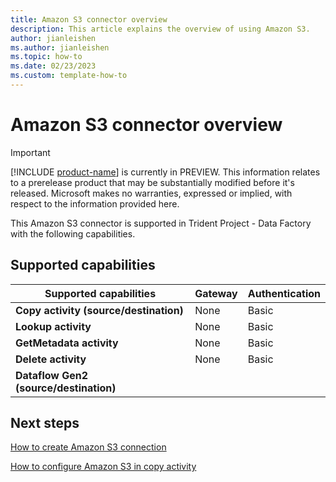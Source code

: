 ```yaml
---
title: Amazon S3 connector overview
description: This article explains the overview of using Amazon S3.
author: jianleishen
ms.author: jianleishen
ms.topic: how-to
ms.date: 02/23/2023
ms.custom: template-how-to 
---
```


# Amazon S3 connector overview

> [!IMPORTANT]
> [!INCLUDE [product-name](../includes/product-name.md)] is currently in PREVIEW.
> This information relates to a prerelease product that may be substantially modified before it's released. Microsoft makes no warranties, expressed or implied, with respect to the information provided here.

This Amazon S3 connector is supported in Trident Project  - Data Factory with the following capabilities.

## Supported capabilities

| Supported capabilities | Gateway | Authentication |
| --- | --- | ---|
| **Copy activity (source/destination)** | None | Basic |
| **Lookup activity** | None | Basic |
| **GetMetadata activity** | None | Basic |
| **Delete activity** | None | Basic |
| **Dataflow Gen2 (source/destination)** |  |  |

## Next steps

[How to create Amazon S3 connection](connector-amazon-s3.md)

[How to configure Amazon S3 in copy activity](connector-amazon-s3-copy-activity.md)